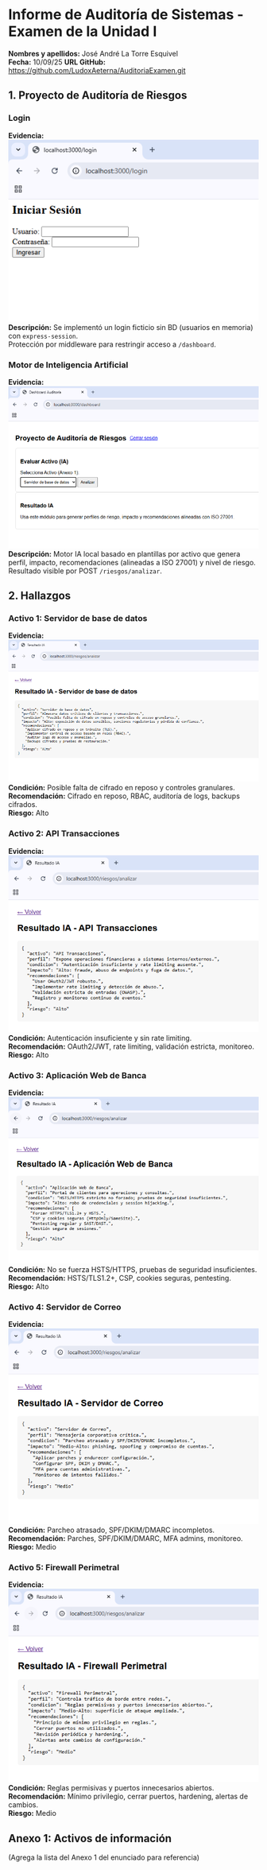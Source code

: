 # Informe de Auditoría de Sistemas - Examen de la Unidad I

**Nombres y apellidos:**  José André La Torre Esquivel  
**Fecha:**  10/09/25
**URL GitHub:** https://github.com/LudoxAeterna/AuditoriaExamen.git

## 1. Proyecto de Auditoría de Riesgos

### Login
**Evidencia:** ![Login](./imgs/Login.PNG)  
**Descripción:** Se implementó un login ficticio sin BD (usuarios en memoria) con `express-session`.  
Protección por middleware para restringir acceso a `/dashboard`.

### Motor de Inteligencia Artificial
**Evidencia:** ![Código IA](./imgs/IA.PNG)  
**Descripción:** Motor IA local basado en plantillas por activo que genera perfil, impacto, recomendaciones 
(alineadas a ISO 27001) y nivel de riesgo. Resultado visible por POST `/riesgos/analizar`.

## 2. Hallazgos

### Activo 1: Servidor de base de datos
**Evidencia:** ![A1](./imgs/Act1.PNG)  
**Condición:** Posible falta de cifrado en reposo y controles granulares.  
**Recomendación:** Cifrado en reposo, RBAC, auditoría de logs, backups cifrados.  
**Riesgo:** Alto

### Activo 2: API Transacciones
**Evidencia:** ![A2](./imgs/Act2.PNG)  
**Condición:** Autenticación insuficiente y sin rate limiting.  
**Recomendación:** OAuth2/JWT, rate limiting, validación estricta, monitoreo.  
**Riesgo:** Alto

### Activo 3: Aplicación Web de Banca
**Evidencia:** ![A3](./imgs/Act3.PNG)  
**Condición:** No se fuerza HSTS/HTTPS, pruebas de seguridad insuficientes.  
**Recomendación:** HSTS/TLS1.2+, CSP, cookies seguras, pentesting.  
**Riesgo:** Alto

### Activo 4: Servidor de Correo
**Evidencia:** ![A4](./imgs/Act4.PNG)  
**Condición:** Parcheo atrasado, SPF/DKIM/DMARC incompletos.  
**Recomendación:** Parches, SPF/DKIM/DMARC, MFA admins, monitoreo.  
**Riesgo:** Medio

### Activo 5: Firewall Perimetral
**Evidencia:** ![A5](./imgs/Act5.PNG)  
**Condición:** Reglas permisivas y puertos innecesarios abiertos.  
**Recomendación:** Mínimo privilegio, cerrar puertos, hardening, alertas de cambios.  
**Riesgo:** Medio

## Anexo 1: Activos de información
(Agrega la lista del Anexo 1 del enunciado para referencia)
